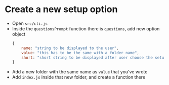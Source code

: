 # Create a new setup option

- Open `src/cli.js`
- Inside the `questionsPrompt` function there is `questions`, add new option object
  ```javascript
  {
      name: "string to be displayed to the user",
      value: "this has to be the same with a folder name",
      short: "short string to be displayed after user choose the setup"
  }
  ```
- Add a new folder with the same name as `value` that you've wrote
- Add `index.js` inside that new folder, and create a function there
